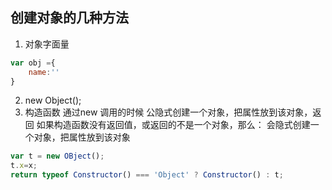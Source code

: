 ## 创建对象的几种方法
1. 对象字面量
```js
var obj ={
    name:''
}
```

2. new Object();
3. 构造函数
通过new 调用的时候
公隐式创建一个对象，把属性放到该对象，返回
如果构造函数没有返回值，或返回的不是一个对象，那么：
会隐式创建一个对象，把属性放到该对象
```js
var t = new OBject();
t.x=x;
return typeof Constructor() === 'Object' ? Constructor() : t;
```